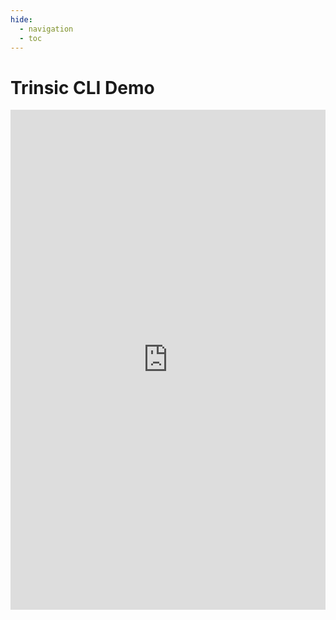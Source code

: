 ```yaml
---
hide:
  - navigation
  - toc
---
```

# Trinsic CLI Demo
<iframe frameborder="0" width="100%" height="800px" src="https://replit.com/@trinsic/cli?embed=true"></iframe>